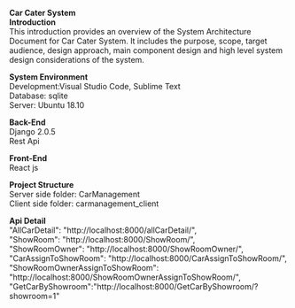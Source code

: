 <b>Car Cater System</b><br>
<b>Introduction</b><br>
This  introduction  provides  an  overview  of  the System  Architecture  Document for Car Cater System.  It  includes  the  purpose,  scope,  target  audience, design approach, main component design and high level system design considerations of the system.

<b>System Environment</b><br>
Development:Visual Studio Code, Sublime Text<br>
Database: sqlite<br>
Server: Ubuntu 18.10<br>

<b>Back-End</b><br>
Django 2.0.5<br>
Rest Api<br>

<b>Front-End</b><br>
React js<br>

<b>Project Structure</b><br>
Server side folder: CarManagement<br>
Client side folder: carmanagement_client<br>

<b>Api Detail</b><br>
"AllCarDetail": "http://localhost:8000/allCarDetail/",<br>
"ShowRoom": "http://localhost:8000/ShowRoom/",<br>
"ShowRoomOwner": "http://localhost:8000/ShowRoomOwner/",<br>
"CarAssignToShowRoom": "http://localhost:8000/CarAssignToShowRoom/",<br>
"ShowRoomOwnerAssignToShowRoom": "http://localhost:8000/ShowRoomOwnerAssignToShowRoom/",<br>
"GetCarByShowroom":"http://localhost:8000/GetCarByShowroom/?showroom=1"<br>









